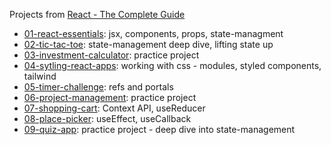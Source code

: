 Projects from [React - The Complete Guide](https://www.udemy.com/course/react-the-complete-guide-incl-redux)

- [01-react-essentials](./01-react-essentials/): jsx, components, props, state-managment
- [02-tic-tac-toe](./02-tic-tac-toe/): state-management deep dive, lifting state up
- [03-investment-calculator](/03-investment-calculator/): practice project
- [04-sytling-react-apps](/04-styling-react-apps/): working with css - modules, styled components, tailwind
- [05-timer-challenge](./05-timer-challenge/): refs and portals
- [06-project-management](./06-project-management/): practice project
- [07-shopping-cart](./07-shopping-cart/): Context API, useReducer
- [08-place-picker](./08-place-picker/): useEffect, useCallback
- [09-quiz-app](./09-quiz-app/): practice project - deep dive into state-management

